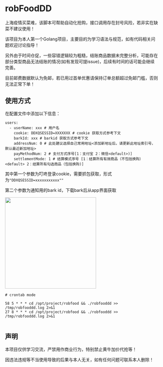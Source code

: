 # robFoodDD
上海疫情买菜难，该脚本可帮助自动化抢购，接口调用存在封号风险，若非实在缺菜不建议使用！

该项目为本人第一个Golang项目，主要目的为学习语法与规范，如有代码相关问题欢迎讨论指导！

另外由于时间仓促，一些容错逻辑较为粗糙，结账商品数据未完整分析，可能存在部分类型商品无法结账的情况(如有发现可提issue)，后续有时间的话可能会继续完善。

目前邮费数据默认为免邮，若已用过首单优惠请保持订单总额超过免邮门槛，否则无法正常下单！

## 使用方式
在配置文件中添加以下信息：
```
users:
  - userName: xxx # 用户名
    cookie: DDXQSESSID=XXXXXXX # cookie 获取方式参考下文
    barkId: xxx # barkid 获取方式参考下文
    addressNum: 0 # 此处建议选择自己常用地址<添加新地址后，请更新此地址索引号，默认最近新加地址>
    payMethodNum: 2 # 支付方式序号[1：支付宝 2：微信<default>)]
    settlementMode: 1 # 结算模式序号 [1：结算所有有效商品（不包括换购）<default> 2：结算所有勾选商品（包括换购)]
```
其中第一个参数为叮咚登录cookie，需要抓包获取，形式为```"DDXQSESSID=xxxxxxxxxxx""```

第二个参数为通知用的bark id，下载bark后从app界面获取

<img src="./assets/bark.jpg" width="300">

```bigquery
# crontab mode

58 5 * * * cd /opt/project/robfood && ./robfooddd >> /tmp/robfooddd.log 2>&1
27 8 * * * cd /opt/project/robfood && ./robfooddd >> /tmp/robfooddd.log 2>&1


```

## 声明
本项目仅供学习交流，严禁用作商业行为，特别禁止黄牛加价代抢等！

因违法违规等不当使用导致的后果与本人无关，如有任何问题可联系本人删除！